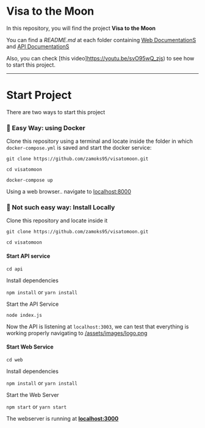# Visa to the Moon

In this repository, you will find the project **Visa to the Moon**

You can find a *README.md* at each folder containing [Web DocumentationS](
https://github.com/zamoks95/visatomoon/blob/main/web/README.md) and [API DocumentationS](
https://github.com/zamoks95/visatomoon/blob/main/api/README.md)

Also, you can check [this video]https://youtu.be/svO95wQ_zjs) to see how to start this project.

---

# Start Project

There are two ways to start this project

### 🐳 Easy Way: using Docker

Clone this repository using a terminal and locate inside the folder in which `docker-compose.yml` is saved and start the docker service:

```
git clone https://github.com/zamoks95/visatomoon.git

cd visatomoon

docker-compose up

```

Using a web browser.. navigate to [localhost:8000](http://localhost:8000)


### 🔨 Not such easy way: Install Locally

Clone this repository and locate inside it

```git clone https://github.com/zamoks95/visatomoon.git```

```cd visatomoon```

#### Start API service

```cd api```

Install dependencies

```npm install``` or ```yarn install```

Start the API Service

```node index.js```

Now the API is listening at ```localhost:3003```,
we can test that everything is working properly navigating to [/assets/images/logo.png](http://localhost:3003/assets/images/logo.png)

#### Start Web Service

```cd web```

Install dependencies

```npm install``` or ```yarn install```

Start the Web Server

```npm start``` or ```yarn start```

The webserver is running at  **[localhost:3000](http://localhost:3000)**


